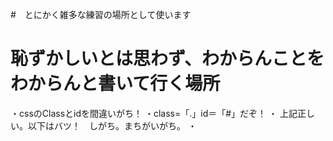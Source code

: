 #　とにかく雑多な練習の場所として使います

# 恥ずかしいとは思わず、わからんことをわからんと書いて行く場所
・cssのClassとidを間違いがち！
・class=「.」id＝「#」だぞ！
・<link rel="stylesheet" href="css/style.css">
上記正しい。以下はバツ！　しがち。まちがいがち。
・<style src="css/style.css">
以下のscriptと混同してる
<!-- jQueryのライブラリを読み込む -->
<script src="https://code.jquery.com/jquery-3.6.0.min.js"></script>
一番最初に潰しておきたい部分
<!-- JavaScriptのコードを読み込む -->
<script src="js/gsquestjs_rich.js"></script>